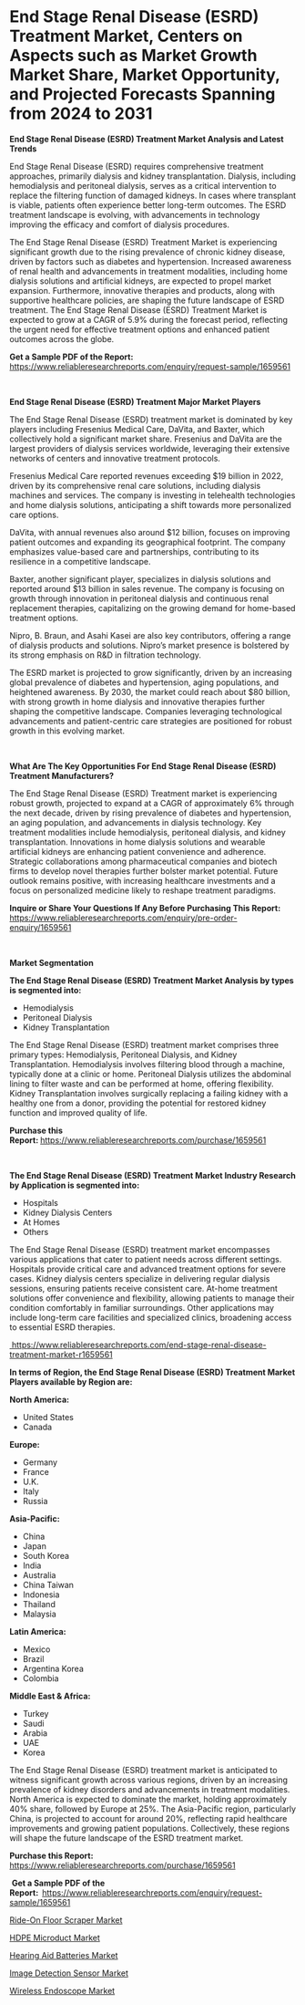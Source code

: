 <p><h1>End Stage Renal Disease (ESRD) Treatment Market, Centers on Aspects such as Market Growth Market Share, Market Opportunity, and Projected Forecasts Spanning from 2024 to 2031</h1></p><p><strong>End Stage Renal Disease (ESRD) Treatment Market Analysis and Latest Trends</strong></p>
<p><p>End Stage Renal Disease (ESRD) requires comprehensive treatment approaches, primarily dialysis and kidney transplantation. Dialysis, including hemodialysis and peritoneal dialysis, serves as a critical intervention to replace the filtering function of damaged kidneys. In cases where transplant is viable, patients often experience better long-term outcomes. The ESRD treatment landscape is evolving, with advancements in technology improving the efficacy and comfort of dialysis procedures. </p><p>The End Stage Renal Disease (ESRD) Treatment Market is experiencing significant growth due to the rising prevalence of chronic kidney disease, driven by factors such as diabetes and hypertension. Increased awareness of renal health and advancements in treatment modalities, including home dialysis solutions and artificial kidneys, are expected to propel market expansion. Furthermore, innovative therapies and products, along with supportive healthcare policies, are shaping the future landscape of ESRD treatment. The End Stage Renal Disease (ESRD) Treatment Market is expected to grow at a CAGR of 5.9% during the forecast period, reflecting the urgent need for effective treatment options and enhanced patient outcomes across the globe.</p></p>
<p><strong>Get a Sample PDF of the Report:&nbsp;</strong> <a href="https://www.reliableresearchreports.com/enquiry/request-sample/1659561?utm_campaign=28&utm_medium=2&utm_source=Github&utm_content=ia&utm_term=28092024&utm_id=end-stage-renal-disease-esrd-treatment">https://www.reliableresearchreports.com/enquiry/request-sample/1659561</a></p>
<p>&nbsp;</p>
<p><strong>End Stage Renal Disease (ESRD) Treatment Major Market Players</strong></p>
<p><p>The End Stage Renal Disease (ESRD) treatment market is dominated by key players including Fresenius Medical Care, DaVita, and Baxter, which collectively hold a significant market share. Fresenius and DaVita are the largest providers of dialysis services worldwide, leveraging their extensive networks of centers and innovative treatment protocols. </p><p>Fresenius Medical Care reported revenues exceeding $19 billion in 2022, driven by its comprehensive renal care solutions, including dialysis machines and services. The company is investing in telehealth technologies and home dialysis solutions, anticipating a shift towards more personalized care options.</p><p>DaVita, with annual revenues also around $12 billion, focuses on improving patient outcomes and expanding its geographical footprint. The company emphasizes value-based care and partnerships, contributing to its resilience in a competitive landscape.</p><p>Baxter, another significant player, specializes in dialysis solutions and reported around $13 billion in sales revenue. The company is focusing on growth through innovation in peritoneal dialysis and continuous renal replacement therapies, capitalizing on the growing demand for home-based treatment options.</p><p>Nipro, B. Braun, and Asahi Kasei are also key contributors, offering a range of dialysis products and solutions. Nipro’s market presence is bolstered by its strong emphasis on R&D in filtration technology. </p><p>The ESRD market is projected to grow significantly, driven by an increasing global prevalence of diabetes and hypertension, aging populations, and heightened awareness. By 2030, the market could reach about $80 billion, with strong growth in home dialysis and innovative therapies further shaping the competitive landscape. Companies leveraging technological advancements and patient-centric care strategies are positioned for robust growth in this evolving market.</p></p>
<p>&nbsp;</p>
<p><strong>What Are The Key Opportunities For End Stage Renal Disease (ESRD) Treatment Manufacturers?</strong></p>
<p><p>The End Stage Renal Disease (ESRD) Treatment market is experiencing robust growth, projected to expand at a CAGR of approximately 6% through the next decade, driven by rising prevalence of diabetes and hypertension, an aging population, and advancements in dialysis technology. Key treatment modalities include hemodialysis, peritoneal dialysis, and kidney transplantation. Innovations in home dialysis solutions and wearable artificial kidneys are enhancing patient convenience and adherence. Strategic collaborations among pharmaceutical companies and biotech firms to develop novel therapies further bolster market potential. Future outlook remains positive, with increasing healthcare investments and a focus on personalized medicine likely to reshape treatment paradigms.</p></p>
<p><strong>Inquire or Share Your Questions If Any Before Purchasing This Report:</strong> <a href="https://www.reliableresearchreports.com/enquiry/pre-order-enquiry/1659561?utm_campaign=28&utm_medium=2&utm_source=Github&utm_content=ia&utm_term=28092024&utm_id=end-stage-renal-disease-esrd-treatment">https://www.reliableresearchreports.com/enquiry/pre-order-enquiry/1659561</a></p>
<p>&nbsp;</p>
<p><strong>Market Segmentation</strong></p>
<p><strong>The End Stage Renal Disease (ESRD) Treatment Market Analysis by types is segmented into:</strong></p>
<p><ul><li>Hemodialysis</li><li>Peritoneal Dialysis</li><li>Kidney Transplantation</li></ul></p>
<p><p>The End Stage Renal Disease (ESRD) treatment market comprises three primary types: Hemodialysis, Peritoneal Dialysis, and Kidney Transplantation. Hemodialysis involves filtering blood through a machine, typically done at a clinic or home. Peritoneal Dialysis utilizes the abdominal lining to filter waste and can be performed at home, offering flexibility. Kidney Transplantation involves surgically replacing a failing kidney with a healthy one from a donor, providing the potential for restored kidney function and improved quality of life.</p></p>
<p><strong>Purchase this Report:&nbsp;</strong><a href="https://www.reliableresearchreports.com/purchase/1659561?utm_campaign=28&utm_medium=2&utm_source=Github&utm_content=ia&utm_term=28092024&utm_id=end-stage-renal-disease-esrd-treatment">https://www.reliableresearchreports.com/purchase/1659561</a></p>
<p>&nbsp;</p>
<p><strong>The End Stage Renal Disease (ESRD) Treatment Market Industry Research by Application is segmented into:</strong></p>
<p><ul><li>Hospitals</li><li>Kidney Dialysis Centers</li><li>At Homes</li><li>Others</li></ul></p>
<p><p>The End Stage Renal Disease (ESRD) treatment market encompasses various applications that cater to patient needs across different settings. Hospitals provide critical care and advanced treatment options for severe cases. Kidney dialysis centers specialize in delivering regular dialysis sessions, ensuring patients receive consistent care. At-home treatment solutions offer convenience and flexibility, allowing patients to manage their condition comfortably in familiar surroundings. Other applications may include long-term care facilities and specialized clinics, broadening access to essential ESRD therapies.</p></p>
<p><a href="https://www.reliableresearchreports.com/end-stage-renal-disease-treatment-market-r1659561?utm_campaign=28&utm_medium=2&utm_source=Github&utm_content=ia&utm_term=28092024&utm_id=end-stage-renal-disease-esrd-treatment">&nbsp;https://www.reliableresearchreports.com/end-stage-renal-disease-treatment-market-r1659561</a></p>
<p><strong>In terms of Region, the End Stage Renal Disease (ESRD) Treatment Market Players available by Region are:</strong></p>
<p>
    <p> <strong> North America: </strong>
        <ul>
            <li>United States</li>
            <li>Canada</li>
        </ul>
        </p> 
    <p> <strong> Europe: </strong>
        <ul>
            <li>Germany</li>
            <li>France</li>
            <li>U.K.</li>
            <li>Italy</li>
            <li>Russia</li>
        </ul>
        </p> 
    <p> <strong> Asia-Pacific: </strong>
        <ul>
            <li>China</li>
            <li>Japan</li>
            <li>South Korea</li>
            <li>India</li>
            <li>Australia</li>
            <li>China Taiwan</li>
            <li>Indonesia</li>
            <li>Thailand</li>
            <li>Malaysia</li>
        </ul>
        </p> 
    <p> <strong> Latin America: </strong>
        <ul>
            <li>Mexico</li>
            <li>Brazil</li>
            <li>Argentina Korea</li>
            <li>Colombia</li>
        </ul>
        </p> 
    <p> <strong> Middle East & Africa: </strong>
        <ul>
            <li>Turkey</li>
            <li>Saudi</li>
            <li>Arabia</li>
            <li>UAE</li>
            <li>Korea</li>
        </ul>
    </p>
    </p>
<p><p>The End Stage Renal Disease (ESRD) treatment market is anticipated to witness significant growth across various regions, driven by an increasing prevalence of kidney disorders and advancements in treatment modalities. North America is expected to dominate the market, holding approximately 40% share, followed by Europe at 25%. The Asia-Pacific region, particularly China, is projected to account for around 20%, reflecting rapid healthcare improvements and growing patient populations. Collectively, these regions will shape the future landscape of the ESRD treatment market.</p></p>
<p><strong>Purchase this Report: </strong><a href="https://www.reliableresearchreports.com/purchase/1659561?utm_campaign=28&utm_medium=2&utm_source=Github&utm_content=ia&utm_term=28092024&utm_id=end-stage-renal-disease-esrd-treatment">https://www.reliableresearchreports.com/purchase/1659561</a></p>
<p>&nbsp;<strong>Get a Sample PDF of the Report:&nbsp;&nbsp;</strong><a href="https://www.reliableresearchreports.com/enquiry/request-sample/1659561?utm_campaign=28&utm_medium=2&utm_source=Github&utm_content=ia&utm_term=28092024&utm_id=end-stage-renal-disease-esrd-treatment">https://www.reliableresearchreports.com/enquiry/request-sample/1659561</a></p>
<p><strong></strong></p>
<p><p><a href="https://github.com/LilianFaulkner65/Market-Research-Report-List-1/blob/main/ride-on-floor-scraper-market.md?utm_campaign=28&utm_medium=2&utm_source=Github&utm_content=ia&utm_term=28092024&utm_id=end-stage-renal-disease-esrd-treatment">Ride-On Floor Scraper Market</a></p><p><a href="https://www.linkedin.com/pulse/hdpe-microduct-market-forecast-global-trends-analysis-rmkqc?utm_campaign=28&utm_medium=2&utm_source=Github&utm_content=ia&utm_term=28092024&utm_id=end-stage-renal-disease-esrd-treatment">HDPE Microduct Market</a></p><p><a href="https://www.linkedin.com/pulse/what-growth-drivers-hearing-aid-batteries-market-comprehensive-ttkgc?utm_campaign=28&utm_medium=2&utm_source=Github&utm_content=ia&utm_term=28092024&utm_id=end-stage-renal-disease-esrd-treatment">Hearing Aid Batteries Market</a></p><p><a href="https://issuu.com/reportprime-2/docs/image-detection-sensor-market-size-_90c04c9ba58255?utm_campaign=28&utm_medium=2&utm_source=Github&utm_content=ia&utm_term=28092024&utm_id=end-stage-renal-disease-esrd-treatment">Image Detection Sensor Market</a></p><p><a href="https://github.com/RuthLucas64/Market-Research-Report-List-1/blob/main/wireless-endoscope-market.md?utm_campaign=28&utm_medium=2&utm_source=Github&utm_content=ia&utm_term=28092024&utm_id=end-stage-renal-disease-esrd-treatment">Wireless Endoscope Market</a></p></p>